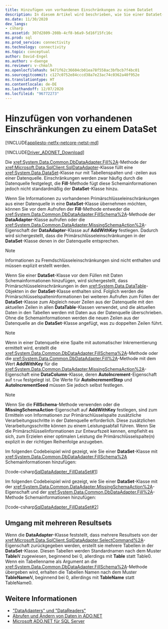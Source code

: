 ```yaml
---
title: Hinzufügen von vorhandenen Einschränkungen zu einem DataSet
description: In diesem Artikel wird beschrieben, wie Sie einer DataSet-Klasse vorhandene Einschränkungen hinzufügen.
ms.date: 11/30/2020
dev_langs:
- csharp
ms.assetid: 307d2809-208b-4cf8-b6a9-5d16f15fc16c
ms.prod: sql
ms.prod_service: connectivity
ms.technology: connectivity
ms.topic: conceptual
author: David-Engel
ms.author: v-daenge
ms.reviewer: v-chmalh
ms.openlocfilehash: 9471f62c36604cb01ea78f558ac3bfbcb7f4bc01
ms.sourcegitcommit: c127c0752e84cccd38a7e23ac74c0362a40f952e
ms.translationtype: HT
ms.contentlocale: de-DE
ms.lasthandoff: 12/07/2020
ms.locfileid: "96772273"
---
```

# <a name="add-existing-constraints-to-a-dataset"></a>Hinzufügen von vorhandenen Einschränkungen zu einem DataSet

[!INCLUDE[appliesto-netfx-netcore-netst-md](../../includes/appliesto-netfx-netcore-netst-md.md)]

[!INCLUDE[Driver_ADONET_Download](../../includes/driver_adonet_download.md)]

Die <xref:System.Data.Common.DbDataAdapter.Fill%2A>-Methode der <xref:Microsoft.Data.SqlClient.SqlDataAdapter>-Klasse füllt eine <xref:System.Data.DataSet>-Klasse nur mit Tabellenspalten und -zeilen aus einer Datenquelle. Einschränkungen werden zwar häufig durch die Datenquelle festgelegt, die **Fill**-Methode fügt diese Schemainformationen jedoch nicht standardmäßig der **DataSet**-Klasse hinzu.

Wenn Sie Informationen zu vorhandenen Primärschlüsseleinschränkungen aus einer Datenquelle in eine **DataSet**-Klasse übernehmen möchten, können Sie vor dem Aufrufen der **Fill**-Methode entweder die <xref:System.Data.Common.DbDataAdapter.FillSchema%2A>-Methode der **DataAdapter**-Klasse aufrufen oder die <xref:System.Data.Common.DataAdapter.MissingSchemaAction%2A>-Eigenschaft der **DataAdapter**-Klasse auf **AddWithKey** festlegen. Dadurch wird sichergestellt, dass die Primärschlüsseleinschränkungen in der **DataSet**-Klasse denen in der Datenquelle entsprechen.

> [!NOTE]
> Informationen zu Fremdschlüsseleinschränkungen sind nicht enthalten und müssen explizit erstellt werden.

Wenn Sie einer **DataSet**-Klasse vor dem Füllen mit Daten Schemainformationen hinzufügen, wird sichergestellt, dass Primärschlüsseleinschränkungen in den <xref:System.Data.DataTable>-Objekten in der **DataSet**-Klasse enthalten sind. Folglich werden die Primärschlüsselspalteninformationen bei weiteren Aufrufen zum Füllen der **DataSet**-Klasse zum Abgleich neuer Zeilen aus der Datenquelle mit den aktuellen Zeilen in allen **DataTable**-Klassen verwendet, und die aktuellen Daten in den Tabellen werden mit Daten aus der Datenquelle überschrieben. Ohne die Schemainformationen werden die neuen Zeilen aus der Datenquelle an die **DataSet**-Klasse angefügt, was zu doppelten Zeilen führt.

> [!NOTE]
> Wenn in einer Datenquelle eine Spalte mit automatischer Inkrementierung ermittelt wird, erstellt die <xref:System.Data.Common.DbDataAdapter.FillSchema%2A>-Methode oder die <xref:System.Data.Common.DbDataAdapter.Fill%2A>-Methode mit dem Wert **AddWithKey** für die <xref:System.Data.Common.DataAdapter.MissingSchemaAction%2A>-Eigenschaft eine **DataColumn**-Klasse, deren **AutoIncrement**-Eigenschaft auf `true` festgelegt ist. Die Werte für **AutoIncrementStep** und **AutoIncrementSeed** müssen Sie jedoch selbst festlegen.

> [!NOTE]
> Wenn Sie die **FillSchema**-Methode verwenden oder die **MissingSchemaAction**-Eigenschaft auf **AddWithKey** festlegen, sind zum Ermitteln von Informationen zur Primärschlüsselspalte zusätzliche Verarbeitungsschritte in der Datenquelle erforderlich. Diese zusätzlichen Verarbeitungsschritte können zu einem Leistungsabfall führen. Wenn Sie die Primärschlüsselinformationen zur Entwurfszeit kennen, empfiehlt es sich, zum Erzielen einer optimalen Leistung die Primärschlüsselspalte(n) explizit in der richtigen Reihenfolge anzugeben.

Im folgenden Codebeispiel wird gezeigt, wie Sie einer **DataSet**-Klasse mit <xref:System.Data.Common.DbDataAdapter.FillSchema%2A> Schemainformationen hinzufügen:

[!code-csharp[SqlDataAdapter_FillDataSet#1](~/../sqlclient/doc/samples/SqlDataAdapter_FillDataSet.cs#1)]

Im folgenden Codebeispiel wird gezeigt, wie Sie einer **DataSet**-Klasse mit der <xref:System.Data.Common.DataAdapter.MissingSchemaAction%2A>-Eigenschaft und der <xref:System.Data.Common.DbDataAdapter.Fill%2A>-Methode Schemainformationen hinzufügen:

[!code-csharp[SqlDataAdapter_FillDataSet#2](~/../sqlclient/doc/samples/SqlDataAdapter_FillDataSet.cs#2)]

## <a name="handling-multiple-result-sets"></a>Umgang mit mehreren Resultsets

Wenn die **DataAdapter**-Klasse feststellt, dass mehrere Resultsets von der <xref:Microsoft.Data.SqlClient.SqlDataAdapter.SelectCommand%2A>-Eigenschaft zurückgegeben werden, erstellt sie mehrere Tabellen in der **DataSet**-Klasse. Diesen Tabellen werden Standardnamen nach dem Muster **Table***N* zugewiesen, beginnend bei 0, allerdings mit **Table** statt Table0. Wenn ein Tabellenname als Argument an die <xref:System.Data.Common.DbDataAdapter.FillSchema%2A>-Methode übergeben wird, erhalten die Tabellen Namen nach dem Muster **TableName***N*, beginnend bei 0, allerdings mit **TableName** statt TableName0.

## <a name="see-also"></a>Weitere Informationen

- ["DataAdapters" und "DataReaders"](dataadapters-datareaders.md)
- [Abrufen und Ändern von Daten in ADO.NET](retrieving-modifying-data.md)
- [Microsoft ADO.NET für SQL Server](microsoft-ado-net-sql-server.md)
